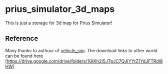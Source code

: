 # prius_simulator_3d_maps

This is just a storage for 3d map for Prius Simulator!  

## Reference

Many thanks to authour of [vehicle_sim](https://github.com/yukkysaito/vehicle_sim).
The download links to other world can be found here [https://drive.google.com/drive/folders/1GIKh2I5JTpJC7QJIYYtZ1YdJFTRdl8HW]
